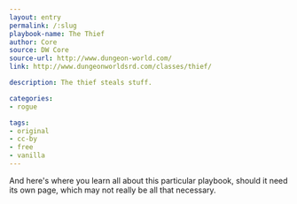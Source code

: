 ```yaml
---
layout: entry
permalink: /:slug
playbook-name: The Thief
author: Core
source: DW Core
source-url: http://www.dungeon-world.com/
link: http://www.dungeonworldsrd.com/classes/thief/

description: The thief steals stuff.

categories:
- rogue

tags:
- original
- cc-by
- free
- vanilla
---
```


And here's where you learn all about this particular playbook, should it need its own page, which may not really be all that necessary.
